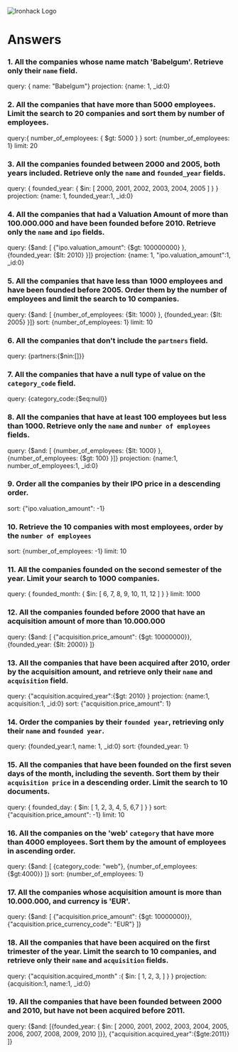 ![Ironhack Logo](https://i.imgur.com/1QgrNNw.png)

# Answers

### 1. All the companies whose name match 'Babelgum'. Retrieve only their `name` field.

query: { name: "Babelgum"}
projection: {name: 1, _id:0}

### 2. All the companies that have more than 5000 employees. Limit the search to 20 companies and sort them by **number of employees**.

query:{ number_of_employees: { $gt: 5000 } }
sort: {number_of_employees: 1}
limit: 20

### 3. All the companies founded between 2000 and 2005, both years included. Retrieve only the `name` and `founded_year` fields.

query: { founded_year: { $in: [ 2000, 2001, 2002, 2003, 2004, 2005 ] } }
projection: {name: 1, founded_year:1, _id:0}

### 4. All the companies that had a Valuation Amount of more than 100.000.000 and have been founded before 2010. Retrieve only the `name` and `ipo` fields.

query: {$and: [ {"ipo.valuation_amount": {$gt: 100000000} }, {founded_year: {$lt: 2010} }]}
projection: {name: 1, "ipo.valuation_amount":1, _id:0}

### 5. All the companies that have less than 1000 employees and have been founded before 2005. Order them by the number of employees and limit the search to 10 companies.

query: {$and: [ {number_of_employees: {$lt: 1000} }, {founded_year: {$lt: 2005} }]}
sort: {number_of_employees: 1}
limit: 10

### 6. All the companies that don't include the `partners` field.

query: {partners:{$nin:[]}}

### 7. All the companies that have a null type of value on the `category_code` field.

query: {category_code:{$eq:null}}

### 8. All the companies that have at least 100 employees but less than 1000. Retrieve only the `name` and `number of employees` fields.

query: {$and: [ {number_of_employees: {$lt: 1000} }, {number_of_employees: {$gt: 100} }]}
projection: {name:1, number_of_employees:1, _id:0}

### 9. Order all the companies by their IPO price in a descending order.

sort: {"ipo.valuation_amount": -1}

### 10. Retrieve the 10 companies with most employees, order by the `number of employees`

sort: {number_of_employees: -1}
limit: 10

### 11. All the companies founded on the second semester of the year. Limit your search to 1000 companies.

query: { founded_month: { $in: [ 6, 7, 8, 9, 10, 11, 12 ] } }
limit: 1000

### 12. All the companies founded before 2000 that have an acquisition amount of more than 10.000.000

query: {$and: [ {"acquisition.price_amount": {$gt: 10000000}}, {founded_year: {$lt: 2000}} ]}

### 13. All the companies that have been acquired after 2010, order by the acquisition amount, and retrieve only their `name` and `acquisition` field.

query: {"acquisition.acquired_year":{$gt: 2010} }
projection: {name:1, acquisition:1, _id:0}
sort: {"acquisition.price_amount": 1}

### 14. Order the companies by their `founded year`, retrieving only their `name` and `founded year`.

query: {founded_year:1, name: 1, _id:0}
sort: {founded_year: 1}

### 15. All the companies that have been founded on the first seven days of the month, including the seventh. Sort them by their `acquisition price` in a descending order. Limit the search to 10 documents.

query: { founded_day: { $in: [ 1, 2, 3, 4, 5, 6,7 ] } }
sort: {"acquisition.price_amount": -1}
limit: 10

### 16. All the companies on the 'web' `category` that have more than 4000 employees. Sort them by the amount of employees in ascending order.

query: {$and: [ {category_code: "web"}, {number_of_employees:{$gt:4000}} ]}
sort: {number_of_employees: 1}

### 17. All the companies whose acquisition amount is more than 10.000.000, and currency is 'EUR'.

query: {$and: [ {"acquisition.price_amount": {$gt: 10000000}}, {"acquisition.price_currency_code": "EUR"} ]}

### 18. All the companies that have been acquired on the first trimester of the year. Limit the search to 10 companies, and retrieve only their `name` and `acquisition` fields.

query: {"acquisition.acquired_month" :{ $in: [ 1, 2, 3, ] } }
projection: {acquisition:1, name:1, _id:0}

### 19. All the companies that have been founded between 2000 and 2010, but have not been acquired before 2011.

query: {$and: [{founded_year: { $in: [ 2000, 2001, 2002, 2003, 2004, 2005, 2006, 2007, 2008, 2009, 2010 ]}}, {"acquisition.acquired_year":{$gte:2011}} ]}
